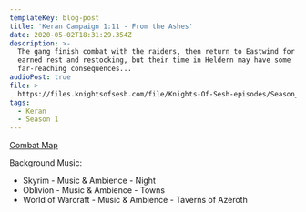 ```yaml
---
templateKey: blog-post
title: 'Keran Campaign 1:11 - From the Ashes'
date: 2020-05-02T18:31:29.354Z
description: >-
  The gang finish combat with the raiders, then return to Eastwind for some well
  earned rest and restocking, but their time in Heldern may have some
  far-reaching consequences...
audioPost: true
file: >-
  https://files.knightsofsesh.com/file/Knights-Of-Sesh-episodes/Season_1/Keran-11.mp3
tags:
  - Keran
  - Season 1
---
```

[Combat Map](https://files.knightsofsesh.com/file/Knights-Of-Sesh-episodes/Season_1/images/Night.jpg)

Background Music:

* Skyrim - Music & Ambience - Night
* Oblivion - Music & Ambience - Towns
* World of Warcraft - Music & Ambience - Taverns of Azeroth
